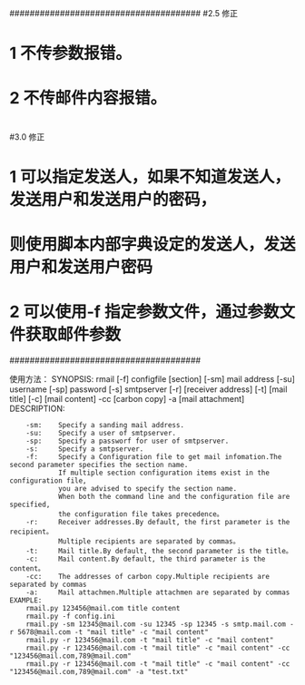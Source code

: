 ######################################
#2.5 修正
#   1 不传参数报错。
#   2 不传邮件内容报错。
#
#3.0 修正
#   1 可以指定发送人，如果不知道发送人，发送用户和发送用户的密码，
#     则使用脚本内部字典设定的发送人，发送用户和发送用户密码
#   2 可以使用-f 指定参数文件，通过参数文件获取邮件参数
######################################


使用方法：
	SYNOPSIS:
		rmail [-f] configfile [section] [-sm] mail address [-su] username [-sp] password [-s] smtpserver [-r] [receiver address] [-t] [mail title] [-c] [mail content] -cc [carbon copy] -a [mail attachment]
	DESCRIPTION:
	    
	    -sm:    Specify a sanding mail address.
	    -su:    Specify a user of smtpserver.
	    -sp:    Specify a passworf for user of smtpserver.
	    -s:     Specify a smtpserver.
	    -f:     Specify a Configuration file to get mail infomation.The second parameter specifies the section name. 
	            If multiple section configuration items exist in the configuration file, 
	            you are advised to specify the section name.
	            When both the command line and the configuration file are specified, 
	            the configuration file takes precedence。
	    -r:     Receiver addresses.By default, the first parameter is the recipient。 
	            Multiple recipients are separated by commas。
	    -t:     Mail title.By default, the second parameter is the title。 
	    -c:     Mail content.By default, the third parameter is the content。 
	    -cc:    The addresses of carbon copy.Multiple recipients are separated by commas
	    -a:     Mail attachmen.Multiple attachmen are separated by commas
	EXAMPLE:
	    rmail.py 123456@mail.com title content
	    rmail.py -f config.ini
	    rmail.py -sm 12345@mail.com -su 12345 -sp 12345 -s smtp.mail.com -r 5678@mail.com -t "mail title" -c "mail content"
	    rmail.py -r 123456@mail.com -t "mail title" -c "mail content"
	    rmail.py -r 123456@mail.com -t "mail title" -c "mail content" -cc "123456@mail.com,789@mail.com"
	    rmail.py -r 123456@mail.com -t "mail title" -c "mail content" -cc "123456@mail.com,789@mail.com" -a "test.txt"
 





